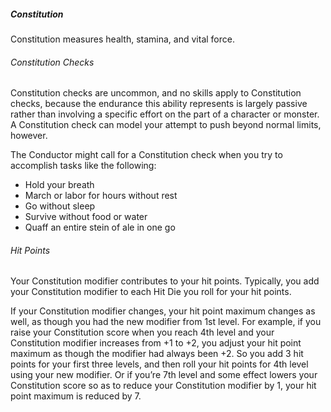 ##### Constitution

Constitution measures health, stamina, and vital force.

###### Constitution Checks

Constitution checks are uncommon, and no skills apply to Constitution checks, because the endurance this ability represents is largely passive rather than involving a specific effort on the part of a character or monster.
A Constitution check can model your attempt to push beyond normal limits, however.

The Conductor might call for a Constitution check when you try to accomplish tasks like the following:

- Hold your breath
- March or labor for hours without rest
- Go without sleep
- Survive without food or water
- Quaff an entire stein of ale in one go

###### Hit Points

Your Constitution modifier contributes to your hit points.
Typically, you add your Constitution modifier to each Hit Die you roll for your hit points.

If your Constitution modifier changes, your hit point maximum changes as well, as though you had the new modifier from 1st level.
For example, if you raise your Constitution score when you reach 4th level and your Constitution modifier increases from +1 to +2, you adjust your hit point maximum as though the modifier had always been +2.
So you add 3 hit points for your first three levels, and then roll your hit points for 4th level using your new modifier.
Or if you’re 7th level and some effect lowers your Constitution score so as to reduce your Constitution modifier by 1, your hit point maximum is reduced by 7.

